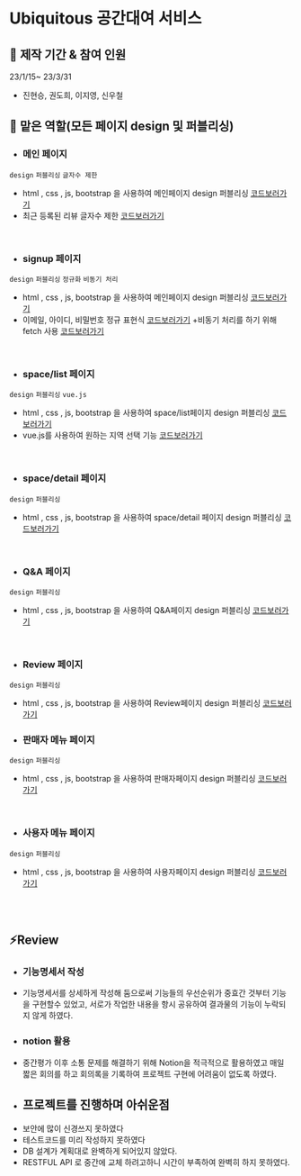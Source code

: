 # Ubiquitous 공간대여 서비스

## 📆 제작 기간 & 참여 인원

23/1/15~ 23/3/31
+ 진현승, 권도희, 이지영, 신우철

## 💪 맡은 역할(모든 페이지 design 및 퍼블리싱)

- ### 메인 페이지
`design` `퍼블리싱` `글자수 제한`
+ html , css , js, bootstrap 을 사용하여 메인페이지 design 퍼블리싱
[코드보러가기](https://github.com/hyeonseung2/TeamProject_acorn3/blob/master/TeamProject_SpaceRental/src/main/webapp/WEB-INF/views/home.jsp)
+ 최근 등록된 리뷰 글자수 제한
[코드보러가기](https://github.com/hyeonseung2/TeamProject_acorn3/blob/70cc95c09873e114392e4db9e1ba40f44e01d083/TeamProject_SpaceRental/src/main/webapp/WEB-INF/views/home.jsp#L258)

<br>

- ### signup 페이지
`design` `퍼블리싱` `정규화` `비동기 처리`
+ html , css , js, bootstrap 을 사용하여 메인페이지 design 퍼블리싱 
[코드보러가기](https://github.com/hyeonseung2/TeamProject_acorn3/blob/master/TeamProject_SpaceRental/src/main/webapp/WEB-INF/views/users/signupform.jsp)
+ 이메일, 아이디, 비밀번호 정규 표현식
[코드보러가기](https://github.com/hyeonseung2/TeamProject_acorn3/blob/f699bf3118fdd6aaea4d133a561f4da2242c88c4/TeamProject_SpaceRental/src/main/webapp/WEB-INF/views/users/signupform.jsp#L111)
+비동기 처리를 하기 위해 fetch 사용 
[코드보러가기](https://github.com/hyeonseung2/TeamProject_acorn3/blob/f699bf3118fdd6aaea4d133a561f4da2242c88c4/TeamProject_SpaceRental/src/main/webapp/WEB-INF/views/users/signupform.jsp#L193)

<br>

- ### space/list 페이지
`design` `퍼블리싱` `vue.js`
+ html , css , js, bootstrap 을 사용하여 space/list페이지 design 퍼블리싱
[코드보러가기](https://github.com/hyeonseung2/TeamProject_acorn3/blob/master/TeamProject_SpaceRental/src/main/webapp/WEB-INF/views/space/list.jsp)
+ vue.js를 사용하여 원하는 지역 선택 기능
[코드보러가기](https://github.com/hyeonseung2/TeamProject_acorn3/blob/f699bf3118fdd6aaea4d133a561f4da2242c88c4/TeamProject_SpaceRental/src/main/webapp/WEB-INF/views/space/list.jsp#L272)

<br>

- ### space/detail 페이지
`design` `퍼블리싱`
+ html , css , js, bootstrap 을 사용하여 space/detail 페이지 design 퍼블리싱
[코드보러가기](https://github.com/hyeonseung2/TeamProject_acorn3/blob/master/TeamProject_SpaceRental/src/main/webapp/WEB-INF/views/space/detail.jsp)

<br>

- ### Q&A 페이지 
`design` `퍼블리싱`
+ html , css , js, bootstrap 을 사용하여 Q&A페이지 design 퍼블리싱
[코드보러가기](https://github.com/hyeonseung2/TeamProject_acorn3/tree/master/TeamProject_SpaceRental/src/main/webapp/WEB-INF/views/qna)

<br>

- ### Review 페이지 
`design` `퍼블리싱`
+ html , css , js, bootstrap 을 사용하여 Review페이지 design 퍼블리싱
[코드보러가기](https://github.com/hyeonseung2/TeamProject_acorn3/tree/master/TeamProject_SpaceRental/src/main/webapp/WEB-INF/views/review)

- ### 판매자 메뉴 페이지
`design` `퍼블리싱`
+ html , css , js, bootstrap 을 사용하여 판매자페이지 design 퍼블리싱
[코드보러가기](https://github.com/hyeonseung2/TeamProject_acorn3/tree/master/TeamProject_SpaceRental/src/main/webapp/WEB-INF/views/seller)

<br>

- ### 사용자 메뉴 페이지
`design` `퍼블리싱`
+ html , css , js, bootstrap 을 사용하여 사용자페이지 design 퍼블리싱
[코드보러가기](https://github.com/hyeonseung2/TeamProject_acorn3/tree/master/TeamProject_SpaceRental/src/main/webapp/WEB-INF/views/users)

<br>
<br>

## ⚡Review 

- ### 기능명세서 작성
+ 기능명세서를 상세하게 작성해 둠으로써 기능들의 우선순위가 중효간 것부터 기능을 구현할수 있었고, 서로가 작업한 내용을 항시 공유하여 결과물의 기능이 누락되지 않게 하였다.

- ### notion 활용
+ 중간평가 이후 소통 문제를 해결하기 위해 Notion을 적극적으로 활용하였고 매일 짧은 회의를 하고 회의록을 기록하여 프로젝트 구현에 어려움이 없도록 하였다. 

- ## 프로젝트를 진행하며 아쉬운점 
+ 보안에 많이 신경쓰지 못하였다
+ 테스트코드를 미리 작성하지 못하였다
+ DB 설계가 계획대로 완벽하게 되어있지 않았다.
+ RESTFUL API 로 중간에 교체 하려고하니 시간이 부족하여 완벽히 하지 못하였다.
